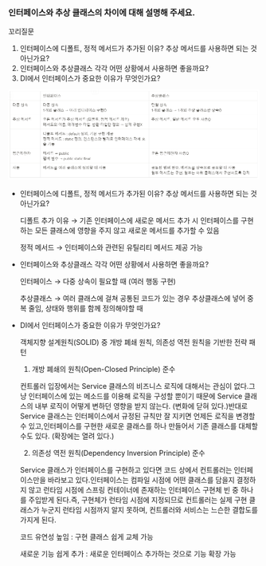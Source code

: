 ### 인터페이스와 추상 클래스의 차이에 대해 설명해 주세요.

꼬리질문
1. 인터페이스에 디폴트, 정적 메서드가 추가된 이유? 추상 메서드를 사용하면 되는 것 아닌가요?
2. 인터페이스와 추상클래스 각각 어떤 상황에서 사용하면 좋을까요?
3. DI에서 인터페이스가 중요한 이유가 무엇인가요?

<img src="./Day01_difference.PNG"/>

- 인터페이스에 디폴트, 정적 메서드가 추가된 이유? 추상 메서드를 사용하면 되는 것 아닌가요?

  디폴트 추가 이유 → 기존 인터페이스에 새로운 메서드 추가 시 인터페이스를 구현하는 모든 클래스에 영향을 주지 않고 새로운 메서드를 추가할 수 있음

  정적 메서드 → 인터페이스와 관련된 유틸리티 메서드 제공 가능

- 인터페이스와 추상클래스 각각 어떤 상황에서 사용하면 좋을까요?

  인터페이스 → 다중 상속이 필요할 때 (여러 행동 구현)

  추상클래스 → 여러 클래스에 걸쳐 공통된 코드가 있는 경우 추상클래스에 넣어 중복 줄임, 상태와 행위를 함께 정의해야할 때

- DI에서 인터페이스가 중요한 이유가 무엇인가요?

  객체지향 설계원칙(SOLID) 중 개방 폐쇄 원칙, 의존성 역전 원칙을 기반한 전략 패턴

    1. 개방 폐쇄의 원칙(Open-Closed Principle) 준수

  컨트롤러 입장에서는 Service 클래스의 비즈니스 로직에 대해서는 관심이 없다.그냥 인터페이스에 있는 메소드를 이용해 로직을 구성할 뿐이기 때문에 Service 클래스의 내부 로직이 어떻게 변하던 영향을 받지 않는다. (변화에 닫혀 있다.)반대로 Service 클래스는 인터페이스에서 규정된 규칙만 잘 지키면 언제든 로직을 변경할 수 있고,인터페이스를 구현한 새로운 클래스를 하나 만들어서 기존 클래스를 대체할 수도 있다. (확장에는 열려 있다.)

    2. 의존성 역전 원칙(Dependency Inversion Principle) 준수

  Service 클래스가 인터페이스를 구현하고 있다면 코드 상에서 컨트롤러는 인터페이스만을 바라보고 있다.인터페이스는 컴파일 시점에 어떤 클래스를 담을지 결정하지 않고 런타임 시점에 스프링 컨테이너에 존재하는 인터페이스 구현체 빈 중 하나를 주입받게 된다.즉, 구현체가 런타임 시점에 지정되므로 컨트롤러는 실제 구현 클래스가 누군지 런타임 시점까지 알지 못하며, 컨트롤러와 서비스는 느슨한 결합도를 가지게 된다.

  코드 유연성 높임 : 구현 클래스 쉽게 교체 가능

  새로운 기능 쉽게 추가 : 새로운 인터페이스 추가하는 것으로 기능 확장 가능
